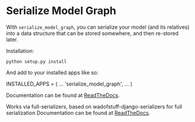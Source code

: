 Serialize Model Graph
============================

With `serialize_model_graph`, you can serialize your model (and
its relatives) into a data structure that can be stored somewhere,
and then re-stored later.

Installation:

    python setup.py install

And add to your installed apps like so:

INSTALLED_APPS = (
    ...
    'serialize_model_graph',
    ...
)

Documentation can be found at [ReadTheDocs](https://django_serialize_model_graph.readthedocs.org/en/latest/).

Works via full-serializers, based on wadofstuff-django-serializers for full serialization
Documentation can be found at [ReadTheDocs](http://code.google.com/p/wadofstuff/wiki/DjangoFullSerializers).